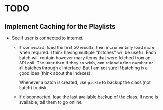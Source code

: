 # TODO
## Implement Caching for the Playlists
- See if user is connected to internet.
  - If connected, load the first 50 results, then incrementally load more when
    required. I think having multiple "batches" will be useful. Each batch will
    contain however many items that were fetched from an API call. The user then
    if they so wish, can reload a fine number or all batches through a
    interface. But I am not sure if batching is a good idea (think about the
    indexes).
    
    Whenever a batch is created, use `pickle` to backup the class (not batch) to
    disk.
    
  - If disconnected, load the last available backup of the class. If none is
    available, tell them to go online.
